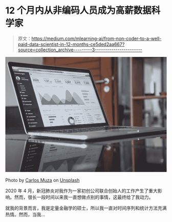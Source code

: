 # 12 个月内从非编码人员成为高薪数据科学家

> 原文：<https://medium.com/mlearning-ai/from-non-coder-to-a-well-paid-data-scientist-in-12-months-ce5ded2aa667?source=collection_archive---------3----------------------->

![](img/66c96ecc15343c40a9d7f84ef3209324.png)

Photo by [Carlos Muza](https://unsplash.com/@kmuza?utm_source=medium&utm_medium=referral) on [Unsplash](https://unsplash.com?utm_source=medium&utm_medium=referral)

2020 年 4 月，新冠肺炎对我作为一家初创公司联合创始人的工作产生了重大影响。然而，很长一段时间以来我一直想做点别的事情，这最终给了我动力。

就我的背景而言，我是定量金融学的硕士，所以我一直对时间序列和统计方法充满热情。然而，当我…